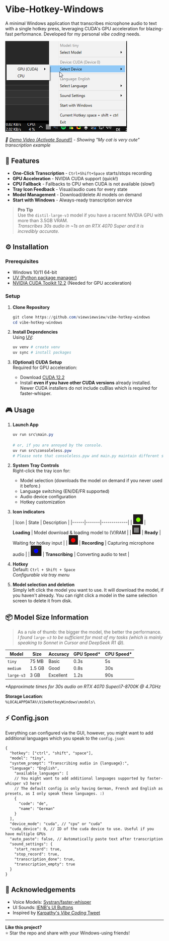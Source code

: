 # Vibe-Hotkey-Windows

A minimal Windows application that transcribes microphone audio to text with a single hotkey press, leveraging CUDA's GPU acceleration for blazing-fast performance. Developed for my personal *vibe coding* needs.

![Screenshot](img/screenshot_device_selector.png)

*🎥 [Demo Video (Activate Sound!)](#) - Showing "My cat is very cute" transcription example*

## 🚀 Features
- **One-Click Transcription** - `Ctrl+Shift+Space` starts/stops recording
- **GPU Acceleration** - NVIDIA CUDA support (quick!)
- **CPU Fallback** - Fallbacks to CPU  when CUDA is not available (slow!)
- **Tray Icon Feedback** - Visual/audio cues for every state
- **Model Management** - Download/delete AI models on demand
- **Start with Windows** - Always-ready transcription service

> **Pro Tip**  
> Use the `distil-large-v3` model if you have a racemt NVIDIA GPU with more than 3.5GB VRAM.  
> *Transcribes 30s audio in ~1s on an RTX 4070 Super and it is incredibly accurate.*

## ⚙️ Installation

### Prerequisites
- Windows 10/11 64-bit
- [UV (Python package manager)](https://docs.astral.sh/uv/getting-started/installation/)
- [NVIDIA CUDA Toolkit 12.2](https://developer.download.nvidia.com/compute/cuda/12.2.0/local_installers/cuda_12.2.0_536.25_windows.exe) (Needed for GPU acceleration)

### Setup
1. **Clone Repository**
   ```powershell
   git clone https://github.com/viewviewview/vibe-hotkey-windows
   cd vibe-hotkey-windows
   ```

2. **Install Dependencies**  
   Using [UV](https://docs.astral.sh/uv/getting-started/installation/):
   ```powershell
   uv venv # create venv
   uv sync # install packages
   ```

3. **(Optional) CUDA Setup**  
   Required for GPU acceleration:
   - Download [CUDA 12.2](https://developer.download.nvidia.com/compute/cuda/12.2.0/local_installers/cuda_12.2.0_536.25_windows.exe)
   - Install **even if you have other CUDA versions** already installed. Newer CUDA installers do not include cuBlas which is required for faster-whisper.

## 🎮 Usage

1. **Launch App**
   ```powershell
   uv run src\main.py

   # or, if you are annoyed by the console.
   uv run src\consoleless.pyw
   # Please note that consoleless.pyw and main.py maintain different start menu/autostart entries
   ```

2. **System Tray Controls**  
   Right-click the tray icon for:
   - Model selection (downloads the model on demand if you never used it before.)
   - Language switching (EN/DE/FR supported)
   - Audio device configuration
   - Hotkey customization

3. **Icon indicators**  
   | Icon | State | Description |
   |------|-------|-------------|
   | ![Pulsing](img/pulsing.gif) | **Loading** | Model download & loading model to (V)RAM |
   | ![Idle](img/idle.png) | **Ready** | Waiting for hotkey input |
   | ![Recording](img/recording.png) | **Recording** | Capturing microphone audio |
   | ![Transcribing](img/transcribing.png) | **Transcribing** | Converting audio to text |

4. **Hotkey**  
   Default: `Ctrl + Shift + Space`  
   *Configurable via tray menu*

5. **Model selection and deletion**  
    Simply left click the model you want to use. It will download the model, if you haven't already. You can right click a model in the same selection screen to delete it from disk.


## 📦 Model Size Information

> As a rule of thumb: the bigger the model, the better the performance. *I found `large-v3` to be sufficient for most of my tasks (which is mainly speaking to Sonnet in Cursor and DeepSeek R1 :smile:).*

| Model      | Size   | Accuracy | GPU Speed* | CPU Speed* |
|------------|--------|----------|------------|------------|
| `tiny`     | 75 MB  | Basic    | 0.3s       | 5s         |
| `medium`   | 1.5 GB | Good     | 0.8s       | 30s        |
| `large-v3` | 3 GB   | Excellent| 1.2s       | 90s        |

*\*Approximate times for 30s audio on RTX 4070 Super/i7-8700K @ 4.7GHz*

**Storage Location**:  
`%LOCALAPPDATA%\VibeHotkeyWindows\models\`

## ⚡ Config.json

Everything can configured via the GUI, however, you might want to add additional languages which you speak to the ``config.json``:

```json5
{
  "hotkey": ["ctrl", "shift", "space"],
  "model": "tiny",
  "system_prompt": "Transcribing audio in {language}:",
  "language": "English",
    "available_languages": [
    // You might want to add additional languages supported by faster-whisper v3 here!
    // The default config is only having German, French and English as presets, as I only speak these languages. :)
    {
      "code": "de",
      "name": "German"
    }
  ],
  "device_mode": "cuda", // "cpu" or "cuda"
  "cuda_device": 0, // ID of the cuda device to use. Useful if you have multiple GPUs
  "auto_paste": false, // Automatically paste text after transcription
  "sound_settings": {
    "start_record": true,
    "stop_record": true,
    "transcription_done": true,
    "transcription_empty": true
  }
}
```

## 🙌 Acknowledgements
- Voice Models: [Systran/faster-whisper](https://github.com/SYSTRAN/faster-whisper)
- UI Sounds: [IENB's UI Buttons](https://freesound.org/s/762132/)
- Inspired by [Karpathy's *Vibe Coding* Tweet](https://x.com/karpathy/status/1886192184808149383)

---

**Like this project?**  
⭐ Star the repo and share with your Windows-using friends!